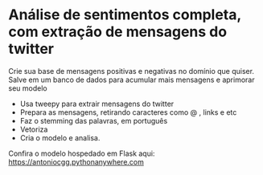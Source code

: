 # Análise de sentimentos completa, com extração de mensagens do twitter
Crie sua base de mensagens positivas e negativas no domínio que quiser.
Salve em um banco de dados para acumular mais mensagens e aprimorar seu modelo


- Usa tweepy para extrair mensagens do twitter
- Prepara as mensagens, retirando caracteres como @ , links e etc
- Faz o stemming das palavras, em português
- Vetoriza
- Cria o modelo e  analisa. 


Confira o modelo hospedado em Flask aqui:  https://antoniocgg.pythonanywhere.com
